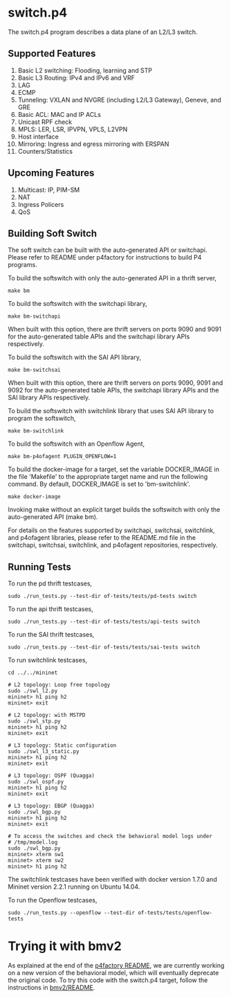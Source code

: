 switch.p4
=========

The switch.p4 program describes a data plane of an L2/L3 switch.

Supported Features
------------------
1. Basic L2 switching: Flooding, learning and STP
2. Basic L3 Routing: IPv4 and IPv6 and VRF
3. LAG
4. ECMP
5. Tunneling: VXLAN and NVGRE (including L2/L3 Gateway), Geneve, and GRE
6. Basic ACL: MAC and IP ACLs
7. Unicast RPF check
8. MPLS: LER, LSR, IPVPN, VPLS, L2VPN
9. Host interface
10. Mirroring: Ingress and egress mirroring with ERSPAN
11. Counters/Statistics

Upcoming Features
-----------------
1. Multicast: IP, PIM-SM
2. NAT
3. Ingress Policers
4. QoS

Building Soft Switch
--------------------

The soft switch can be built with the auto-generated API or switchapi.
Please refer to README under p4factory for instructions to build P4 programs.

To build the softswitch with only the auto-generated API in a thrift server,

    make bm

To build the softswitch with the switchapi library,

    make bm-switchapi

When built with this option, there are thrift servers on ports 9090 and 9091
for the auto-generated table APIs and the switchapi library APIs respectively.

To build the softswitch with the SAI API library,

    make bm-switchsai

When built with this option, there are thrift servers on ports 9090, 9091 and
9092 for the auto-generated table APIs, the switchapi library APIs and the SAI
library APIs respectively.

To build the softswitch with switchlink library that uses SAI API library
to program the softswitch,

    make bm-switchlink

To build the softswitch with an Openflow Agent,

    make bm-p4ofagent PLUGIN_OPENFLOW=1

To build the docker-image for a target, set the variable DOCKER_IMAGE in the
file 'Makefile' to the appropriate target name and run the following command.
By default, DOCKER_IMAGE is set to 'bm-switchlink'.

    make docker-image

Invoking make without an explicit target builds the softswitch with only the
auto-generated API (make bm).

For details on the features supported by switchapi, switchsai, switchlink, and p4ofagent
libraries, please refer to the README.md file in the switchapi, switchsai, switchlink,
and p4ofagent repositories, respectively.

Running Tests
-------------

To run the pd thrift testcases,

    sudo ./run_tests.py --test-dir of-tests/tests/pd-tests switch

To run the api thrift testcases,

    sudo ./run_tests.py --test-dir of-tests/tests/api-tests switch

To run the SAI thrift testcases,

    sudo ./run_tests.py --test-dir of-tests/tests/sai-tests switch

To run switchlink testcases,

    cd ../../mininet

    # L2 topology: Loop free topology
    sudo ./swl_l2.py
    mininet> h1 ping h2
    mininet> exit

    # L2 topology: with MSTPD
    sudo ./swl_stp.py
    mininet> h1 ping h2
    mininet> exit

    # L3 topology: Static configuration
    sudo ./swl_l3_static.py
    mininet> h1 ping h2
    mininet> exit

    # L3 topology: OSPF (Quagga)
    sudo ./swl_ospf.py
    mininet> h1 ping h2
    mininet> exit

    # L3 topology: EBGP (Quagga)
    sudo ./swl_bgp.py
    mininet> h1 ping h2
    mininet> exit

    # To access the switches and check the behavioral model logs under
    # /tmp/model.log
    sudo ./swl_bgp.py
    mininet> xterm sw1
    mininet> xterm sw2
    mininet> h1 ping h2

The switchlink testcases have been verified with docker version 1.7.0 and
Mininet version 2.2.1 running on Ubuntu 14.04.

To run the Openflow testcases,

    sudo ./run_tests.py --openflow --test-dir of-tests/tests/openflow-tests

Trying it with bmv2
========

As explained at the end of the [p4factory README](../../README.md), we are
currently working on a new version of the behavioral model, which will
eventually deprecate the original code. To try this code with the switch.p4
target, follow the instructions in [bmv2/README](bmv2/README.md).
